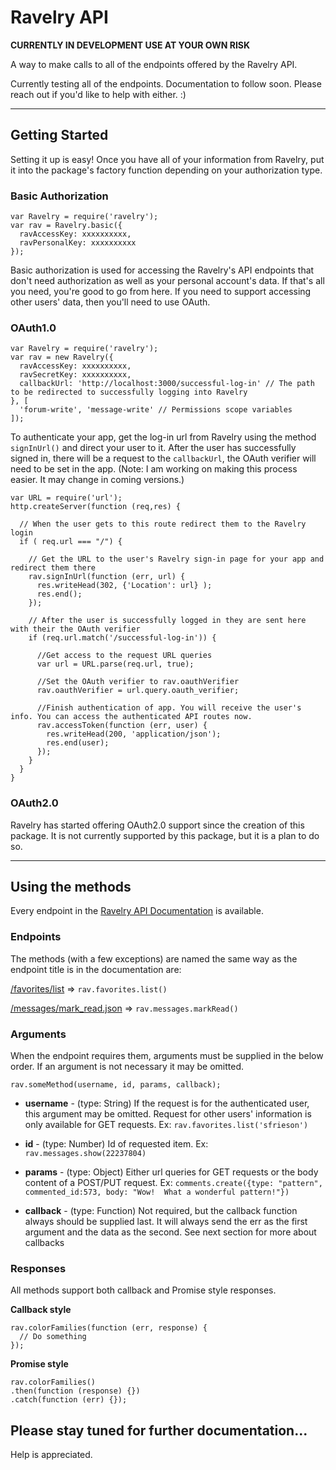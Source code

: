# Ravelry API

**CURRENTLY IN DEVELOPMENT USE AT YOUR OWN RISK**

A way to make calls to all of the endpoints offered by the Ravelry API.

Currently testing all of the endpoints. Documentation to follow soon.
Please reach out if you'd like to help with either. :)

***

## Getting Started
Setting it up is easy!  Once you have all of your information from Ravelry, put it into the package's factory function depending on your authorization type.

### Basic Authorization

```
var Ravelry = require('ravelry');
var rav = Ravelry.basic({
  ravAccessKey: xxxxxxxxxx,
  ravPersonalKey: xxxxxxxxxx
});
```
Basic authorization is used for accessing the Ravelry's API endpoints that don't need authorization as well as your personal account's data.  If that's all you need, you're good to go from here.  If you need to support accessing other users' data, then you'll need to use OAuth.

### OAuth1.0
```
var Ravelry = require('ravelry');
var rav = new Ravelry({
  ravAccessKey: xxxxxxxxxx,
  ravSecretKey: xxxxxxxxxx,
  callbackUrl: 'http://localhost:3000/successful-log-in' // The path to be redirected to successfully logging into Ravelry
}, [
  'forum-write', 'message-write' // Permissions scope variables
]);
```

To authenticate your app, get the log-in url from Ravelry using the method `signInUrl()` and direct your user to it.  After the user has successfully signed in, there will be a request to the `callbackUrl`, the OAuth verifier will need to be set in the app. (Note: I am working on making this process easier.  It may change in coming versions.)

```
var URL = require('url');
http.createServer(function (req,res) {

  // When the user gets to this route redirect them to the Ravelry login
  if ( req.url === "/") {

    // Get the URL to the user's Ravelry sign-in page for your app and redirect them there
    rav.signInUrl(function (err, url) {
      res.writeHead(302, {'Location': url} );
      res.end();
    });

    // After the user is successfully logged in they are sent here with their the OAuth verifier
    if (req.url.match('/successful-log-in')) {

      //Get access to the request URL queries
      var url = URL.parse(req.url, true);

      //Set the OAuth verifier to rav.oauthVerifier
      rav.oauthVerifier = url.query.oauth_verifier;

      //Finish authentication of app. You will receive the user's info. You can access the authenticated API routes now.
      rav.accessToken(function (err, user) {
        res.writeHead(200, 'application/json');
        res.end(user);
      });
    }
  }
}
```
### OAuth2.0

Ravelry has started offering OAuth2.0 support since the creation of this package.  It is not currently supported by this package, but it is a plan to do so.

***

## Using the methods

Every endpoint in the [Ravelry API Documentation](http://www.ravelry.com/api) is available.

### Endpoints

The methods (with a few exceptions) are named the same way as the endpoint title is in the documentation are:

[/favorites/list](http://www.ravelry.com/api#favorites_list) => `rav.favorites.list()`

[/messages/mark_read.json](http://www.ravelry.com/api#messages_mark_read) => `rav.messages.markRead()`


### Arguments

When the endpoint requires them, arguments must be supplied in the below order. If an argument is not necessary it may be omitted.
```
rav.someMethod(username, id, params, callback);
```

- **username** - (type: String) If the request is for the authenticated user, this argument may be omitted.  Request for other users' information is only available for GET requests.
Ex: `rav.favorites.list('sfrieson')`

- **id** - (type: Number) Id of requested item.
Ex: `rav.messages.show(22237804)`

- **params** - (type: Object) Either url queries for GET requests or the body content of a POST/PUT request.
Ex: `comments.create({type: "pattern", commented_id:573, body: "Wow!  What a wonderful pattern!"})`

- **callback** - (type: Function) Not required, but the callback function always should be supplied last. It will always send the err as the first argument and the data as the second. See next section for more about callbacks


### Responses

All methods support both callback and Promise style responses.

**Callback style**
```
rav.colorFamilies(function (err, response) {
  // Do something
});
```

**Promise style**
```
rav.colorFamilies()
.then(function (response) {})
.catch(function (err) {});
```

## Please stay tuned for further documentation...
Help is appreciated.
